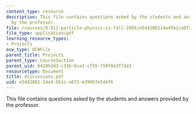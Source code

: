 ```yaml
---
content_type: resource
description: This file contains questions asked by the students and answers provided
  by the professor.
file: /courses/8-811-particle-physics-ii-fall-2005/e5d4288214a45b1ca072e39967e5d476_discussions.pdf
file_type: application/pdf
learning_resource_types:
- Projects
ocw_type: OCWFile
parent_title: Projects
parent_type: CourseSection
parent_uid: 64205dd3-c33b-6ce3-cf55-759f0d3f73d3
resourcetype: Document
title: discussions.pdf
uid: e5d42882-14a4-5b1c-a072-e39967e5d476
---
```

This file contains questions asked by the students and answers provided by the professor.

